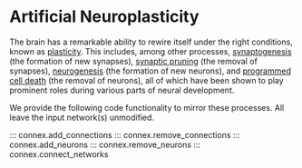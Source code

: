 # Artificial Neuroplasticity

The brain has a remarkable ability to rewire itself under the right conditions, known as [plasticity](https://en.wikipedia.org/wiki/Neuroplasticity). This includes, among other processes, [synaptogenesis](https://en.wikipedia.org/wiki/Synaptogenesis) (the formation of new synapses), [synaptic pruning](https://en.wikipedia.org/wiki/Synaptic_pruning) (the removal of synapses), [neurogenesis](https://en.wikipedia.org/wiki/Neurogenesis) (the formation of new neurons), and [programmed cell death](https://en.wikipedia.org/wiki/Programmed_cell_death#Role_in_the_development_of_the_nervous_system) (the removal of neurons), all of which have been shown to play prominent roles during various parts of neural development. 

We provide the following code functionality to mirror these processes. All leave the input network(s) unmodified.

::: connex.add_connections
::: connex.remove_connections
::: connex.add_neurons
::: connex.remove_neurons
::: connex.connect_networks